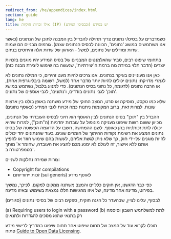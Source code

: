 ```yaml
---
redirect_from: /he/appendices/index.html
section: guide
lang: he
title: אילו זכויות חוקיות (IP) יש במידע (ובבסיסי המידע)
---
```


כשמדברים על בסיס/י נתונים צריך תחילה להבדיל בין המבנה לתוכן של הנתונים (כאשר אנו משתמשים במושג 'נתונים', הכוונה לבסיס הנתונים עצמו). גורמים מבניים הם שמות שדות ומודלים של נתונים, למשל - הארגון של שדות אלה והיחסים בניהם.

בתחומי שיפוט רבים, סביר שהאלמנטים המבניים של בסיס המידע יהיו מוגנים בזכויות יוצרים (הדבר תלוי במידת מה ברמת ה'יצירתיות', שנעשה בה שימוש ליצירת מבנה כזה)

כאן אנו מעוניינים בעיקר בנתונים. אנו צרכים להיות מעט זהירים, כי המילה נתונים לא לגמרי מדויקת: נתונים יכולים להיות יותר מדבר אחד (למשל, רשומה ביבליוגרפית אחת), או הרבה נתונים (לדגומה, כל נתוני בסיס הנתונים). כדי למנוע בלבול, נשתמש במושג 'תוכן' לגבי נתונים בודדים, ו'נתונים', לגבי אוספים של נתונים.

שלא כמו טקסט, מוסיקה או סרט, המצב החוקי של מידע משתנה באופן בולט בין ארצות שונות. למרות זאת, ברוב המקומות ניתנות כמה זכויות לגבי המידע (כאוסף נתונים)

ההבדל בין "תוכן" בסיס הנתונים לבין האוסף הוא חיוני לבסיס העובדתי של הנתונים, מכיוון ששום רשות שיפוט מעניקה מונופול על עובדות יחדניות (ה"תוכן"), למרות שהיא יכולה לתת זכות/יות בהן כאוסף. לשם ההמחשה, חשבו על הדוגמה הפשוטה של בסיס נתונים המציג את רשימת נקודות ההיתוך של חומרים שונים. בעוד שהנתונים יחד יכולים להיות מוגנים על-ידי חוק, כך שלא ניתן לגשת אליהם, לעשות בהם שימוש חוזר או להפיץ אותם ללא אישור, זה לעולם לא ימנע מכם להציג את העובדה, שחומר א' מותך בטמפרטורה ב'.

צורות שמירה נחלקות לשניים:

-   Copyright for compilations
-   זכות ייחודיותם (sui generis) לאוסף מידע

כפי כבר הדגשנו, אין חוקים כלליים והמצב משתנה ממקום למקום. לפיכך, נמשיך בפירוט, מדינה אחר מדינה, של איזו מהגישות הללו נמצאת בשימוש ובאיזו מדינה.

לבסוף, עלינו לציין, שבהעדר כל הגנה חוקית, ספקים רבים של בסיסי נתונים (סגורים)

(a) Requiring users to login with a password (b) לתת למשלתמש חשבון וסיסמה רק בתנאי שהוא מסכים להגדרות ולתנאים

תוכלו לקרוא עוד על המצב של תחום שיפוט אחר תחום שיפוט במדריך לרישוי מידע פתוח [Guide to Open Data Licensing](http://opendefinition.org/guide/data/).